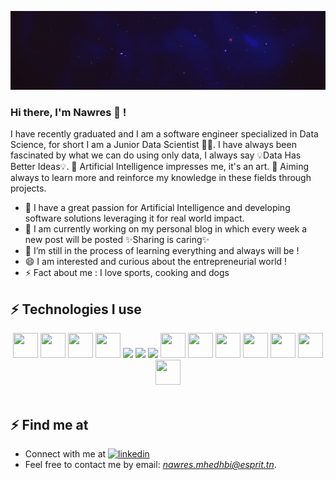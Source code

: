 
![Header](https://github.com/nawresmhedhbi/nawresmhedhbi/blob/main/head.gif)
### Hi there, I'm Nawres 🙋 !
I have recently graduated and I am a software engineer specialized in Data Science, for short I am a Junior Data Scientist 👩‍💻. I have always been fascinated by what we can do using only data, I always say 💡Data Has Better Ideas💡.  🤖 Artificial Intelligence impresses me, it's an art. 
🎯 Aiming always to learn more and reinforce my knowledge in these fields through projects.

- 🚀 I have a great passion for Artificial Intelligence and developing software solutions leveraging it for real world impact.
- 🔭 I am currently working on my personal blog in which every week a new post will be posted ✨Sharing is caring✨
- 🌱 I’m still in the process of learning everything and always will be !
- 😄 I am interested and curious about the entrepreneurial world !
- ⚡ Fact about me : I love sports, cooking and dogs
 ## ⚡ Technologies I use
 <div align="center">

<img src="https://img.icons8.com/fluency/50/000000/python.png" height="40" width="40">
<img src="https://img.icons8.com/color/48/000000/tensorflow.png" height="40" width="40"/>
<img src="https://img.icons8.com/doodle/50/000000/r.png" height="40" width="40"/>
<img src="https://img.icons8.com/color/48/000000/java-coffee-cup-logo--v1.png" height="40" width="40" />
<img src="https://img.icons8.com/color/50/000000/c-programming.png"/>
<img src="https://img.icons8.com/color/50/000000/c-plus-plus-logo.png"/>
<img src="https://img.icons8.com/color/50/000000/c-sharp-logo-2.png"/>
<img src="https://i.imgur.com/CfbGSw2.png" height="40" width="40">
<img src="https://i.imgur.com/ydbeeyk.png" height="40" width="40">

<img src="https://i.imgur.com/wsUmcb5.png" height="40" width="40">
<img src="https://i.imgur.com/3NP07nj.png" height="40" width="40">
<img src="https://img.icons8.com/color/50/000000/mysql-logo.png" height="40" width="40"/>
<img src="https://img.icons8.com/color/50/000000/mongodb.png" height="40" width="40"/>
<img src="https://img.icons8.com/color/50/000000/postgreesql.png" height="40" width="40"/>


<br />


</div>

<br /> 

 ## ⚡ Find me at
- Connect with me at  [<img src="https://img.icons8.com/external-justicon-lineal-color-justicon/50/000000/external-linkedin-social-media-justicon-lineal-color-justicon.png" alt='linkedin' height='35'>](https://www.linkedin.com/in/nawres-mhedhbi-85515b169/) 
 - Feel free to contact me by email: *nawres.mhedhbi@esprit.tn*.
<!--
**nawresmhedhbi/nawresmhedhbi** is a ✨ _special_ ✨ repository because its `README.md` (this file) appears on your GitHub profile.

Here are some ideas to get you started:

- 🔭 I’m currently working on ...
- 🌱 I’m currently learning ...
- 👯 I’m looking to collaborate on ...
- 🤔 I’m looking for help with ...
- 💬 Ask me about ...
- 📫 How to reach me: ...
- 😄 Pronouns: ...
- ⚡ Fun fact: ...
-->
